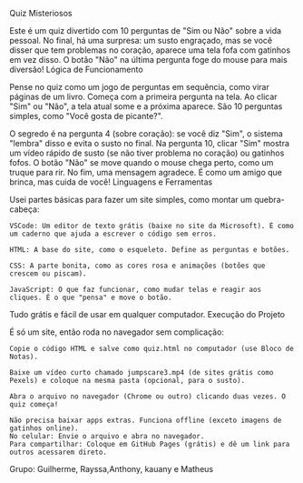 Quiz Misteriosos

Este é um quiz divertido com 10 perguntas de "Sim ou Não" sobre a vida pessoal. No final, há uma surpresa: um susto engraçado, mas se você disser que tem problemas no coração, aparece uma tela fofa com gatinhos em vez disso. O botão "Não" na última pergunta foge do mouse para mais diversão!
Lógica de Funcionamento

Pense no quiz como um jogo de perguntas em sequência, como virar páginas de um livro. Começa com a primeira pergunta na tela. Ao clicar "Sim" ou "Não", a tela atual some e a próxima aparece. São 10 perguntas simples, como "Você gosta de picante?".

O segredo é na pergunta 4 (sobre coração): se você diz "Sim", o sistema "lembra" disso e evita o susto no final. Na pergunta 10, clicar "Sim" mostra um vídeo rápido de susto (se não tiver problema no coração) ou gatinhos fofos. O botão "Não" se move quando o mouse chega perto, como um truque para rir. No fim, uma mensagem agradece. É como um amigo que brinca, mas cuida de você!
Linguagens e Ferramentas

Usei partes básicas para fazer um site simples, como montar um quebra-cabeça:

    VSCode: Um editor de texto grátis (baixe no site da Microsoft). É como um caderno que ajuda a escrever o código sem erros.

    HTML: A base do site, como o esqueleto. Define as perguntas e botões.

    CSS: A parte bonita, como as cores rosa e animações (botões que crescem ou piscam).

    JavaScript: O que faz funcionar, como mudar telas e reagir aos cliques. É o que "pensa" e move o botão.

Tudo grátis e fácil de usar em qualquer computador.
Execução do Projeto

É só um site, então roda no navegador sem complicação:

    Copie o código HTML e salve como quiz.html no computador (use Bloco de Notas).

    Baixe um vídeo curto chamado jumpscare3.mp4 (de sites grátis como Pexels) e coloque na mesma pasta (opcional, para o susto).

    Abra o arquivo no navegador (Chrome ou outro) clicando duas vezes. O quiz começa!

    Não precisa baixar apps extras. Funciona offline (exceto imagens de gatinhos online).
    No celular: Envie o arquivo e abra no navegador.
    Para compartilhar: Coloque em GitHub Pages (grátis) e dê um link para outros acessarem direto.

Grupo: Guilherme, Rayssa,Anthony, kauany e Matheus 
